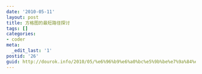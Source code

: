 ```yaml
---
date: '2010-05-11'
layout: post
title: 方格图的最短路径探讨
tags: []
categories:
- coder
meta:
  _edit_last: '1'
postid: '26'
guid: http://dourok.info/2010/05/%e6%96%b9%e6%a0%bc%e5%9b%be%e7%9a%84%e6%9c%80%e7%9f%ad%e8%b7%af%e5%be%84%e6%8e%a2%e8%ae%a8-2/
---
```


